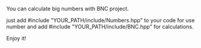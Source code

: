 You can calculate big numbers with BNC project.

just add #include "YOUR_PATH/include/Numbers.hpp" to your code for use number and add #include "YOUR_PATH/include/BNC.hpp" for calculations.

Enjoy it!
